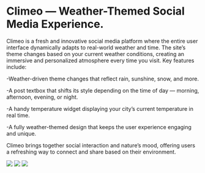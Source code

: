 <h1>Climeo — Weather-Themed Social Media Experience.</h1>

Climeo is a fresh and innovative social media platform where the entire user interface dynamically adapts to real-world weather and time. The site’s theme changes based on your current weather conditions, creating an immersive and personalized atmosphere every time you visit. Key features include:

-Weather-driven theme changes that reflect rain, sunshine, snow, and more.

-A post textbox that shifts its style depending on the time of day — morning, afternoon, evening, or night.

-A handy temperature widget displaying your city’s current temperature in real time.

-A fully weather-themed design that keeps the user experience engaging and unique.

Climeo brings together social interaction and nature’s mood, offering users a refreshing way to connect and share based on their environment.

<img src="https://i.postimg.cc/Z5QFS2kK/bandicam-2025-08-12-00-30-05-712.jpg">
<img src="https://i.postimg.cc/h40LjfFY/bandicam-2025-08-12-00-30-14-722.jpg">
<img src="https://i.postimg.cc/MHZjRmkF/bandicam-2025-08-12-00-30-18-323.jpg">
